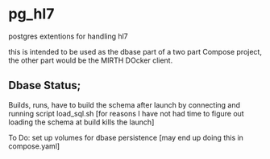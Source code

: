 # pg_hl7
postgres extentions for handling hl7

this is intended to be used as the dbase part of a two part Compose project, the other part would be the MIRTH DOcker client.


Dbase Status;
-----------
Builds, runs, have to build the schema after launch by connecting and running script load_sql.sh [for reasons I have not had time to figure out loading the schema at build kills the launch]

To Do: set up volumes for dbase persistence [may end up doing this in compose.yaml]
